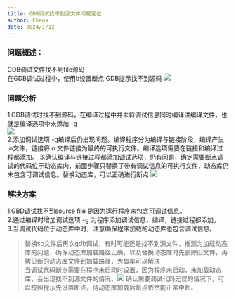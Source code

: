 ```yaml
---
title: GDB调试找不到源文件问题定位
author: Chaos
date: 2024/1/12
---
```



### 问题概述：  
GDB调试文件找不到file源码  
在GDB调试过程中，使用b设置断点 GDB提示找不到源码
![](http://nas.xiaojiacheng.top:5543//blog_pic/uploads/2024/01/20240112162555.png)
### 问题分析
1.GDB调试时找不到源码，在编译过程中并未将调试信息同时编译进编译文件，也就是编译选项中未添加 -g   
![](http://nas.xiaojiacheng.top:5543//blog_pic/uploads/2024/01/20240112163017.png)  
2.添加调试选项 -g编译后仍出现问题。编译程序分为编译与链接阶段，编译产生 .o文件，链接将.o 文件链接为最终的可执行文件。编译选项需要在链接和编译过程都添加。
3.确认编译与链接过程都添加调试选项，仍有问题，确定需要断点调试的代码位于动态库内，前面步骤只替换了带有调试信息的可执行文件，动态库仍未包含可调试信息。替换动态库，可以正确进行断点
![](http://nas.xiaojiacheng.top:5543//blog_pic/uploads/2024/01/20240112165319.png)
### 解决方案
1.GBD调试找不到source file 是因为运行程序未包含可调试信息。  
2.通过编译时增加调试选项 -g 为程序添加调试信息，编译，链接过程都添加。  
3.当调试代码位于动态库中时，注意确保程序加载的动态库也包含调试信息。
> 替换so文件后再次gdb调试，有时可能还是找不到源文件，推测为加载动态库的问题，确保动态库加载路径正确，以及替换动态库时先删除旧文件，再拷贝新的动态库文件到加载路径，大概率可以解决  
> 当调试代码断点需要在程序未启动时设置，因为程序未启动，未加载动态库，会出现找不到源文件的情况，![](http://nas.xiaojiacheng.top:5543//blog_pic/uploads/2024/01/20240112165319.png)
确认需要调试代码无误的情况下，可以按照提示先设置断点，待动态库加载后断点依然能正常中断。